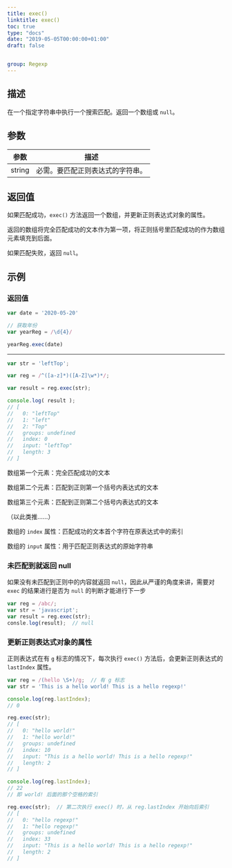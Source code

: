 ```yaml
---
title: exec()
linktitle: exec()
toc: true
type: "docs"
date: "2019-05-05T00:00:00+01:00"
draft: false


group: Regexp
---
```


## 描述

在一个指定字符串中执行一个搜索匹配。返回一个数组或 `null`。

## 参数

参数 | 描述
--- | ---
string | 必需。要匹配正则表达式的字符串。

## 返回值

如果匹配成功，`exec()` 方法返回一个数组，并更新正则表达式对象的属性。

返回的数组将完全匹配成功的文本作为第一项，将正则括号里匹配成功的作为数组元素填充到后面。

如果匹配失败，返回 `null`。

## 示例

### 返回值

```js
var date = '2020-05-20'

// 获取年份
var yearReg = /\d{4}/

yearReg.exec(date)
```

---

```js
var str = 'leftTop';

var reg = /^([a-z]*)([A-Z]\w*)*/;

var result = reg.exec(str);

console.log( result );
// [
//   0: "leftTop"
//   1: "left"
//   2: "Top"
//   groups: undefined
//   index: 0
//   input: "leftTop"
//   length: 3
// ]
```

数组第一个元素：完全匹配成功的文本

数组第二个元素：匹配到正则第一个括号内表达式的文本

数组第三个元素：匹配到正则第二个括号内表达式的文本

（以此类推……）

数组的 `index` 属性：匹配成功的文本首个字符在原表达式中的索引

数组的 `input` 属性：用于匹配正则表达式的原始字符串

### 未匹配到就返回 null

如果没有未匹配到正则中的内容就返回 `null`，因此从严谨的角度来讲，需要对 `exec` 的结果进行是否为 `null` 的判断才能进行下一步

```js
var reg = /abc/;
var str = 'javascript';
var result = reg.exec(str);
consle.log(result);  // null
```

### 更新正则表达式对象的属性

正则表达式在有 `g` 标志的情况下，每次执行 `exec()` 方法后，会更新正则表达式的 `lastIndex` 属性。

```js
var reg = /(hello \S+)/g;  // 有 g 标志
var str = 'This is a hello world! This is a hello regexp!'

console.log(reg.lastIndex);  
// 0

reg.exec(str);
// [
//   0: "hello world!"
//   1: "hello world!"
//   groups: undefined
//   index: 10
//   input: "This is a hello world! This is a hello regexp!"
//   length: 2
// ]

console.log(reg.lastIndex);  
// 22
// 即 world! 后面的那个空格的索引

reg.exec(str);  // 第二次执行 exec() 时，从 reg.lastIndex 开始向后索引
// [
//   0: "hello regexp!"
//   1: "hello regexp!"
//   groups: undefined
//   index: 33
//   input: "This is a hello world! This is a hello regexp!"
//   length: 2
// ]
```

